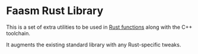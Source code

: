 # Faasm Rust Library

This is a set of extra utilities to be used in [Rust functions](../docs/rust.md) along with the C++ toolchain.

It augments the existing standard library with any Rust-specific tweaks.
